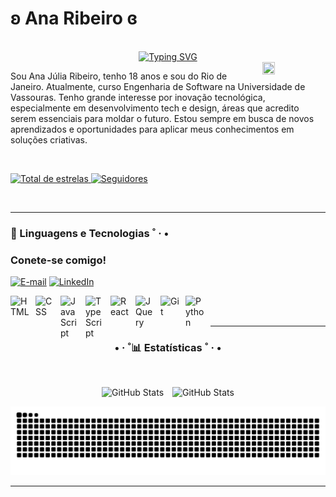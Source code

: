 # ʚ Ana Ribeiro ɞ

<br/>

<div align="center">
  <a href="https://git.io/typing-svg"><img src="https://readme-typing-svg.herokuapp.com?font=Poppins&size=24&duration=4000&pause=500&color=A565FF&width=435&lines=%E2%9C%A7+%CB%9A+Ol%C3%A1!+Boas-vindas+ao+meu+perfil+*+%C2%B7" alt="Typing SVG" /></a>
  </a>
</div>
<img align="right" width="20%" height="30%" alt="" src="https://user-images.githubusercontent.com/41929489/144757407-64bd4005-dbba-490f-a600-bb02ee2ab5ac.gif">

Sou Ana Júlia Ribeiro, tenho 18 anos e sou do Rio de Janeiro. Atualmente, curso Engenharia de Software na Universidade de Vassouras. Tenho grande interesse por inovação tecnológica, especialmente em desenvolvimento tech e design, áreas que acredito serem essenciais para moldar o futuro. Estou sempre em busca de novos aprendizados e oportunidades para aplicar meus conhecimentos em soluções criativas.

<br/>

<p align="left">
    <a href="https://github.com/anaribeirocode?tab=repositories&sort=stargazers">
        <img 
            alt="Total de estrelas" 
            title="Total de estrelas GitHub" 
            src="https://custom-icon-badges.demolab.com/github/stars/anaribeirocode?color=993399&style=for-the-badge&labelColor=800080&logo=star&label=estrelas"
        />
    </a>
    <a href="https://github.com/anaribeirocode?tab=followers">
        <img 
            alt="Seguidores" 
            title="Me siga no GitHub" 
            src="https://custom-icon-badges.demolab.com/github/followers/anaribeirocode?color=236ad3&labelColor=1155ba&style=for-the-badge&logo=github&label=Seguidores&logoColor=white"
        />
    </a>
</p>

<br/>

---

<img align="right" alt="" height="190px" src="https://github.com/user-attachments/assets/1ca26b43-ecb6-46bb-b727-283afc64e39a">

### 🤖 Linguagens e Tecnologias ˚ · • 

<h3 align="left">Conete-se comigo!</h3>

[![E-mail](https://img.shields.io/badge/-Email-000?style=for-the-badge&logo=microsoft-outlook&logoColor=FF00F6&color:FFF)](mailto:anajuliaribeiro615@gmail.com)
[![LinkedIn](https://img.shields.io/badge/-LinkedIn-000?style=for-the-badge&logo=linkedin&logoColor=FF00F6&color:FFF)](https://www.linkedin.com/in/ana-júlia-ribeiro-c/)

<img 
    align="left" 
    alt="HTML"
    title="HTML" 
    width="30px" 
    style="padding-right: 10px;" 
    src="https://cdn.jsdelivr.net/gh/devicons/devicon@latest/icons/html5/html5-original.svg" 
/>
<img 
    align="left" 
    alt="CSS" 
    title="CSS"
    width="30px" 
    style="padding-right: 10px;" 
    src="https://cdn.jsdelivr.net/gh/devicons/devicon@latest/icons/css3/css3-original.svg" 
/>
<img 
    align="left" 
    alt="JavaScript" 
    title="JavaScript"
    width="30px" 
    style="padding-right: 10px;" 
    src="https://cdn.jsdelivr.net/gh/devicons/devicon@latest/icons/javascript/javascript-original.svg" 
/>
<img 
    align="left" 
    alt="TypeScript"
    title="TypeScript" 
    width="30px" 
    style="padding-right: 10px;" 
    src="https://cdn.jsdelivr.net/gh/devicons/devicon@latest/icons/typescript/typescript-original.svg" 
/>
<img 
    align="left" 
    alt="React"
    title="React" 
    width="30px" 
    style="padding-right: 10px;" 
    src="https://cdn.jsdelivr.net/gh/devicons/devicon@latest/icons/react/react-original.svg" 
/>
<img 
    align="left" 
    alt="JQuery" 
    title="JQuery"
    width="30px" 
    style="padding-right: 10px;" 
    src="https://cdn.jsdelivr.net/gh/devicons/devicon@latest/icons/jquery/jquery-original.svg" 
/>
<img 
    align="left" 
    alt="Git" 
    title="Git"
    width="30px" 
    style="padding-right: 10px;" 
    src="https://cdn.jsdelivr.net/gh/devicons/devicon@latest/icons/git/git-original.svg" 
/>
<img 
    align="left" 
    alt="Python" 
    title="Python"
    width="30px" 
    style="padding-right: 10px;" 
    src="https://cdn.jsdelivr.net/gh/devicons/devicon@latest/icons/python/python-original.svg" 
/>

<br/>
<br/>

---

<div style="text-align: center;" align="center"> 
  <h3> • · ˚📊 Estatísticas ˚ · • </h3>
  <br>
  <p>
  <img 
    alt="GitHub Stats" 
    width="48%"
    height="48%" 
    style="padding-right: 10px;" 
    src="https://github-readme-stats.vercel.app/api?username=anaribeirocode&show_icons=true&theme=nightowl&include_all_commits=true&locale=pt-br" 
  />
<img 
      alt="GitHub Stats" 
      width="48%"
      height="48%" 
      src="https://github-readme-stats.vercel.app/api/top-langs/?username=anaribeirocode&theme=nightowl&layout=compact&custom_title=Tecnologias&langs_count=9" 
  />
</p>

</div>

<picture>
  <source media="(prefers-color-scheme: dark)" srcset="https://raw.githubusercontent.com/anaribeirocode/anaribeirocode/output/github-contribution-grid-snake-dark.svg">
  <source media="(prefers-color-scheme: light)" srcset="https://raw.githubusercontent.com/anaribeirocode/anaribeirocode/output/github-contribution-grid-snake.svg">
  <img alt="github contribution grid snake animation" src="https://raw.githubusercontent.com/anaribeirocode/anaribeirocode/output/github-contribution-grid-snake.svg">
</picture>

---
